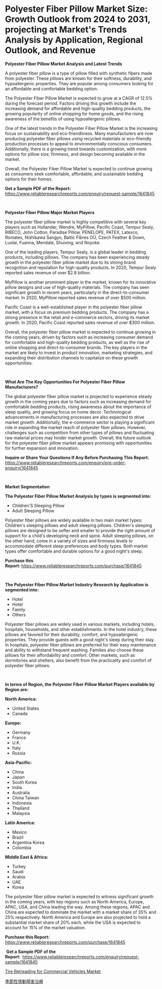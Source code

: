 <p><h1>Polyester Fiber Pillow Market Size: Growth Outlook from 2024 to 2031, projecting at Market's Trends Analysis by Application, Regional Outlook, and Revenue</h1></p><p><strong>Polyester Fiber Pillow Market Analysis and Latest Trends</strong></p>
<p><p>A polyester fiber pillow is a type of pillow filled with synthetic fibers made from polyester. These pillows are known for their softness, durability, and hypoallergenic properties. They are popular among consumers looking for an affordable and comfortable bedding option.</p><p>The Polyester Fiber Pillow Market is expected to grow at a CAGR of 12.5% during the forecast period. Factors driving this growth include the increasing demand for affordable and high-quality bedding products, the growing popularity of online shopping for home goods, and the rising awareness of the benefits of using hypoallergenic pillows.</p><p>One of the latest trends in the Polyester Fiber Pillow Market is the increasing focus on sustainability and eco-friendliness. Many manufacturers are now producing polyester fiber pillows using recycled materials or eco-friendly production processes to appeal to environmentally conscious consumers. Additionally, there is a growing trend towards customization, with more options for pillow size, firmness, and design becoming available in the market.</p><p>Overall, the Polyester Fiber Pillow Market is expected to continue growing as consumers seek comfortable, affordable, and sustainable bedding options for their homes.</p></p>
<p><strong>Get a Sample PDF of the Report:&nbsp;</strong> <a href="https://www.reliableresearchreports.com/enquiry/request-sample/1641845">https://www.reliableresearchreports.com/enquiry/request-sample/1641845</a></p>
<p>&nbsp;</p>
<p><strong>Polyester Fiber Pillow Major Market Players</strong></p>
<p><p>The polyester fiber pillow market is highly competitive with several key players such as Hollander, Wendre, MyPillow, Pacific Coast, Tempur Sealy, RIBECO, John Cotton, Paradise Pillow, PENELOPE, PATEX, Latexco, Romatex, Nishikawa Sangyo, Baltic Fibres OÜ, Czech Feather & Down, Luolai, Fuanna, Mendale, Shuixing, and Noyoke.</p><p>One of the leading players, Tempur Sealy, is a global leader in bedding products, including pillows. The company has been experiencing steady growth in the polyester fiber pillow market due to its strong brand recognition and reputation for high-quality products. In 2020, Tempur Sealy reported sales revenue of over $2.8 billion.</p><p>MyPillow is another prominent player in the market, known for its innovative pillow designs and use of high-quality materials. The company has seen significant growth in recent years, particularly in the direct-to-consumer market. In 2020, MyPillow reported sales revenue of over $500 million.</p><p>Pacific Coast is a well-established player in the polyester fiber pillow market, with a focus on premium bedding products. The company has a strong presence in the retail and e-commerce sectors, driving its market growth. In 2020, Pacific Coast reported sales revenue of over $300 million.</p><p>Overall, the polyester fiber pillow market is expected to continue growing in the coming years, driven by factors such as increasing consumer demand for comfortable and high-quality bedding products, as well as the rise of online shopping and direct-to-consumer brands. The key players in the market are likely to invest in product innovation, marketing strategies, and expanding their distribution channels to capitalize on these growth opportunities.</p></p>
<p>&nbsp;</p>
<p><strong>What Are The Key Opportunities For Polyester Fiber Pillow Manufacturers?</strong></p>
<p><p>The global polyester fiber pillow market is projected to experience steady growth in the coming years due to factors such as increasing demand for comfortable bedding products, rising awareness about the importance of sleep quality, and growing focus on home decor. Technological advancements in manufacturing processes are also expected to drive market growth. Additionally, the e-commerce sector is playing a significant role in expanding the market reach of polyester fiber pillows. However, challenges such as competition from other types of pillows and fluctuating raw material prices may hinder market growth. Overall, the future outlook for the polyester fiber pillow market appears promising with opportunities for further expansion and innovation.</p></p>
<p><strong>Inquire or Share Your Questions If Any Before Purchasing This Report:</strong> <a href="https://www.reliableresearchreports.com/enquiry/pre-order-enquiry/1641845">https://www.reliableresearchreports.com/enquiry/pre-order-enquiry/1641845</a></p>
<p>&nbsp;</p>
<p><strong>Market Segmentation</strong></p>
<p><strong>The Polyester Fiber Pillow Market Analysis by types is segmented into:</strong></p>
<p><ul><li>Children'S Sleeping Pillow</li><li>Adult Sleeping Pillow</li></ul></p>
<p><p>Polyester fiber pillows are widely available in two main market types: Children's sleeping pillows and adult sleeping pillows. Children's sleeping pillows are designed to be softer and smaller to provide the right amount of support for a child's developing neck and spine. Adult sleeping pillows, on the other hand, come in a variety of sizes and firmness levels to accommodate different sleep preferences and body types. Both market types offer comfortable and durable options for a good night's sleep.</p></p>
<p><strong>Purchase this Report:&nbsp;</strong><a href="https://www.reliableresearchreports.com/purchase/1641845">https://www.reliableresearchreports.com/purchase/1641845</a></p>
<p>&nbsp;</p>
<p><strong>The Polyester Fiber Pillow Market Industry Research by Application is segmented into:</strong></p>
<p><ul><li>Hotel</li><li>Hotel</li><li>Family</li><li>Others</li></ul></p>
<p><p>Polyester fiber pillows are widely used in various markets, including hotels, hospitals, households, and other establishments. In the hotel industry, these pillows are favored for their durability, comfort, and hypoallergenic properties. They provide guests with a good night's sleep during their stay. In hospitals, polyester fiber pillows are preferred for their easy maintenance and ability to withstand frequent washing. Families also choose these pillows for their affordability and comfort. Other markets, such as dormitories and shelters, also benefit from the practicality and comfort of polyester fiber pillows.</p></p>
<p>&nbsp;</p>
<p><strong>In terms of Region, the Polyester Fiber Pillow Market Players available by Region are:</strong></p>
<p>
    <p> <strong> North America: </strong>
        <ul>
            <li>United States</li>
            <li>Canada</li>
        </ul>
        </p> 
    <p> <strong> Europe: </strong>
        <ul>
            <li>Germany</li>
            <li>France</li>
            <li>U.K.</li>
            <li>Italy</li>
            <li>Russia</li>
        </ul>
        </p> 
    <p> <strong> Asia-Pacific: </strong>
        <ul>
            <li>China</li>
            <li>Japan</li>
            <li>South Korea</li>
            <li>India</li>
            <li>Australia</li>
            <li>China Taiwan</li>
            <li>Indonesia</li>
            <li>Thailand</li>
            <li>Malaysia</li>
        </ul>
        </p> 
    <p> <strong> Latin America: </strong>
        <ul>
            <li>Mexico</li>
            <li>Brazil</li>
            <li>Argentina Korea</li>
            <li>Colombia</li>
        </ul>
        </p> 
    <p> <strong> Middle East & Africa: </strong>
        <ul>
            <li>Turkey</li>
            <li>Saudi</li>
            <li>Arabia</li>
            <li>UAE</li>
            <li>Korea</li>
        </ul>
    </p>
    </p>
<p><p>The polyester fiber pillow market is expected to witness significant growth in the coming years, with key regions such as North America, Europe, APAC, USA, and China leading the way. Among these regions, APAC and China are expected to dominate the market with a market share of 35% and 25% respectively. North America and Europe are also projected to hold a substantial market share of 20% each, while the USA is expected to account for 15% of the market valuation.</p></p>
<p><strong>Purchase this Report: </strong><a href="https://www.reliableresearchreports.com/purchase/1641845">https://www.reliableresearchreports.com/purchase/1641845</a></p>
<p>&nbsp;<strong>Get a Sample PDF of the Report:&nbsp;&nbsp;</strong><a href="https://www.reliableresearchreports.com/enquiry/request-sample/1641845">https://www.reliableresearchreports.com/enquiry/request-sample/1641845</a></p>
<p><strong></strong></p>
<p><p><a href="https://flame-sidecar-702.notion.site/Tire-Retreading-for-Commercial-Vehicles-Market-Size-2024-2031-Global-Industrial-Analysis-Key-Geog-8710afc162d242549127c5e0e1c3e644">Tire Retreading for Commercial Vehicles Market</a></p><p><a href="https://github.com/SarahFahey88/Market-Research-Report-List-1/blob/main/92706976175.md">季節性情動障害治療</a></p></p>